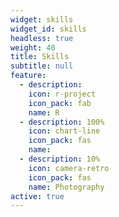 ```yaml
---
widget: skills
widget_id: skills
headless: true
weight: 40
title: Skills
subtitle: null
feature:
  - description: 
    icon: r-project
    icon_pack: fab
    name: R
  - description: 100%
    icon: chart-line
    icon_pack: fas
    name: 
  - description: 10%
    icon: camera-retro
    icon_pack: fas
    name: Photography
active: true
---
```

